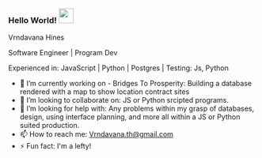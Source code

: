 ### Hello World! <img src="https://raw.githubusercontent.com/MartinHeinz/MartinHeinz/master/wave.gif" width="30px">
Vrndavana Hines 

Software Engineer | Program Dev


Experienced in:
JavaScript | Python | Postgres | Testing: Js, Python 

- 🔭 I’m currently working on - Bridges To Prosperity: Building a database rendered with a map to show location contract sites
- 👯 I’m looking to collaborate on: JS or Python srcipted programs.
- 🤔 I’m looking for help with: Any problems within my grasp of databases, design, using interface planning, and more all within a JS or Python suited production.
- 📫 How to reach me: Vrndavana.th@gmail.com
- ⚡ Fun fact: I'm a lefty!


